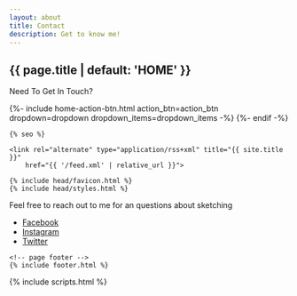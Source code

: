 ```yaml
---
layout: about
title: Contact
description: Get to know me!
---
```



<head>
<div class="home-page">
  <!-- home page header -->
  <section class="home-page-header">
    <div class="container text-center">
      <h1 class="animated fadeInDownBig">{{ page.title | default: 'HOME' }}</h1>
      <p> Need To Get In Touch? </p>
        {%- include home-action-btn.html action_btn=action_btn dropdown=dropdown dropdown_items=dropdown_items -%}
      {%- endif -%}
</head>
    </div>
  </section>
<body>
    <meta charset="utf-8">
    <meta http-equiv="X-UA-Compatible" content="IE=edge">
    <meta name="viewport" content="width=device-width, initial-scale=1">

    {% seo %}

    <link rel="alternate" type="application/rss+xml" title="{{ site.title }}"
        href="{{ '/feed.xml' | relative_url }}">

    {% include head/favicon.html %}
    {% include head/styles.html %}
    
  <!-- page container -->
  <div class="page-container">
    <!-- page header -->
    <!-- page content -->
    <main class="page-content" role="main">
      <p> Feel free to reach out to me for an questions about sketching</p>
    </main>
    <div class="row">
      <div class="col-3 col-s-4">
          <ul>
            <li><a href="https://www.facebook.com/profile.php?id=100010409977036">Facebook</a></li>
            <li><a href="https://www.instagram.com/taniyyaaa/?hl=en">Instagram</a></li>
            <li><a href="https://twitter.com/TaniyaLynee">Twitter</a></li>
          </ul>
      </div> 

    <!-- page footer -->
    {% include footer.html %}
  </div>
  {% include scripts.html %}
</body>

